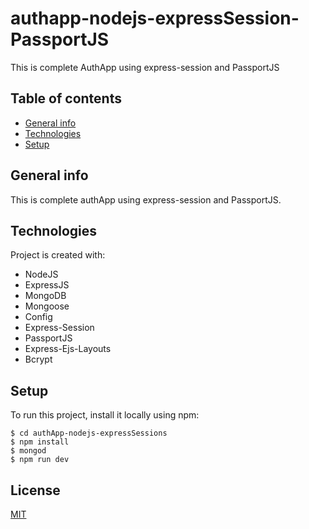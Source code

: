 # authapp-nodejs-expressSession-PassportJS
This is complete AuthApp using express-session and PassportJS

## Table of contents
* [General info](#general-info)
* [Technologies](#technologies)
* [Setup](#setup)

## General info
This is complete authApp using express-session and PassportJS.
	
## Technologies
Project is created with:
* NodeJS
* ExpressJS
* MongoDB
* Mongoose
* Config
* Express-Session
* PassportJS
* Express-Ejs-Layouts
* Bcrypt
	
## Setup
To run this project, install it locally using npm:

```
$ cd authApp-nodejs-expressSessions
$ npm install
$ mongod
$ npm run dev
```
## License
[MIT](https://choosealicense.com/licenses/mit/)
